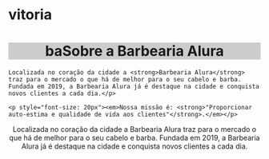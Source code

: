 # vitoria


<html lang="pt-br">
    <meta charset="UTF-8">
    <title>Barbearia Alura</title>
 <link rel="stylesheet" href="style.css">
    <h1 style=" text-align: center;background: #cccccc;">baSobre a Barbearia Alura</h1>
<style >
    p {
       text-align:center 
    }
    
</style>

    Localizada no coração da cidade a <strong>Barbearia Alura</strong> traz para o mercado o que há de melhor para o seu cabelo e barba. 
    Fundada em 2019, a Barbearia Alura já é destaque na cidade e conquista novos clientes a cada dia.</p>

    <p style="font-size: 20px"><em>Nossa missão é: <strong>"Proporcionar auto-estima e qualidade de vida aos clientes"</strong>.</em></p>

Localizada no coração da cidade a Barbearia Alura traz para o mercado o que há de melhor para o seu cabelo e barba. Fundada em 2019, a Barbearia Alura já é destaque na cidade e conquista novos clientes a cada dia.</p>
</html>

    

